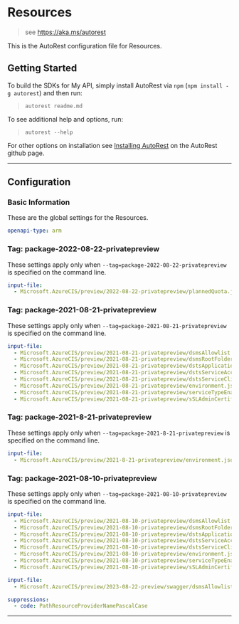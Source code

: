 # Resources

> see https://aka.ms/autorest

This is the AutoRest configuration file for Resources.

## Getting Started

To build the SDKs for My API, simply install AutoRest via `npm` (`npm install -g autorest`) and then run:

> `autorest readme.md`

To see additional help and options, run:

> `autorest --help`

For other options on installation see [Installing AutoRest](https://aka.ms/autorest/install) on the AutoRest github page.

---

## Configuration

### Basic Information

These are the global settings for the Resources.

```yaml
openapi-type: arm

```

### Tag: package-2022-08-22-privatepreview

These settings apply only when `--tag=package-2022-08-22-privatepreview` is specified on the command line.

```yaml $(tag) == 'package-2022-08-22-privatepreview'
input-file:
  - Microsoft.AzureCIS/preview/2022-08-22-privatepreview/plannedQuota.json
```

### Tag: package-2021-08-21-privatepreview

These settings apply only when `--tag=package-2021-08-21-privatepreview` is specified on the command line.

```yaml $(tag) == 'package-2021-08-21-privatepreview'
input-file:
  - Microsoft.AzureCIS/preview/2021-08-21-privatepreview/dsmsAllowlist.json
  - Microsoft.AzureCIS/preview/2021-08-21-privatepreview/dsmsRootFolder.json
  - Microsoft.AzureCIS/preview/2021-08-21-privatepreview/dstsApplication.json
  - Microsoft.AzureCIS/preview/2021-08-21-privatepreview/dstsServiceAccount.json
  - Microsoft.AzureCIS/preview/2021-08-21-privatepreview/dstsServiceClientIdentity.json
  - Microsoft.AzureCIS/preview/2021-08-21-privatepreview/environment.json
  - Microsoft.AzureCIS/preview/2021-08-21-privatepreview/serviceTypeEnablement.json
  - Microsoft.AzureCIS/preview/2021-08-21-privatepreview/sSLAdminCertificateDsms.json
```

### Tag: package-2021-8-21-privatepreview

These settings apply only when `--tag=package-2021-8-21-privatepreview` is specified on the command line.

```yaml $(tag) == 'package-2021-8-21-privatepreview'
input-file:
  - Microsoft.AzureCIS/preview/2021-8-21-privatepreview/environment.json
```

### Tag: package-2021-08-10-privatepreview

These settings apply only when `--tag=package-2021-08-10-privatepreview` is specified on the command line.

```yaml $(tag) == 'package-2021-08-10-privatepreview'
input-file:
  - Microsoft.AzureCIS/preview/2021-08-10-privatepreview/dsmsAllowlist.json
  - Microsoft.AzureCIS/preview/2021-08-10-privatepreview/dsmsRootFolder.json
  - Microsoft.AzureCIS/preview/2021-08-10-privatepreview/dstsApplication.json
  - Microsoft.AzureCIS/preview/2021-08-10-privatepreview/dstsServiceAccount.json
  - Microsoft.AzureCIS/preview/2021-08-10-privatepreview/dstsServiceClientIdentity.json
  - Microsoft.AzureCIS/preview/2021-08-10-privatepreview/environment.json
  - Microsoft.AzureCIS/preview/2021-08-10-privatepreview/serviceTypeEnablement.json
  - Microsoft.AzureCIS/preview/2021-08-10-privatepreview/sSLAdminCertificateDsms.json
```

```yaml $(tag) == 'package-2023-08-22-preview'
input-file:
  - Microsoft.AzureCIS/preview/2023-08-22-preview/swagger/dsmsAllowlist.json
```

``` yaml
suppressions:
  - code: PathResourceProviderNamePascalCase
```
---
<!-- # Code Generation
## Swagger to SDK
This section describes what SDK should be generated by the automatic system.
This is not used by Autorest itself.
```yaml $(swagger-to-sdk)
swagger-to-sdk:
  - repo: azure-sdk-for-python-track2
  - repo: azure-sdk-for-java
  - repo: azure-sdk-for-go
  - repo: azure-sdk-for-js
  - repo: azure-resource-manager-schemas
  - repo: azure-cli-extensions
  - repo: azure-powershell
```
## Az
See configuration in [readme.az.md](./readme.az.md)
## Go
See configuration in [readme.go.md](./readme.go.md)
## Python
See configuration in [readme.python.md](./readme.python.md)
## TypeScript
See configuration in [readme.typescript.md](./readme.typescript.md)
## CSharp
See configuration in [readme.csharp.md](./readme.csharp.md) -->